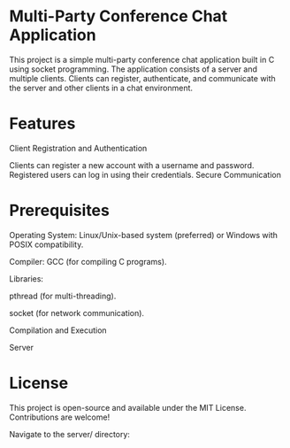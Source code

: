 # Multi-Party Conference Chat Application
This project is a simple multi-party conference chat application built in C using socket programming. The application consists of a server and multiple clients. Clients can register, authenticate, and communicate with the server and other clients in a chat environment.

# Features
Client Registration and Authentication

Clients can register a new account with a username and password.
Registered users can log in using their credentials.
Secure Communication

# Prerequisites
Operating System: Linux/Unix-based system (preferred) or Windows with POSIX compatibility.

Compiler: GCC (for compiling C programs).

Libraries:

pthread (for multi-threading).

socket (for network communication).

Compilation and Execution

Server

# License
This project is open-source and available under the MIT License. Contributions are welcome!

Navigate to the server/ directory:
